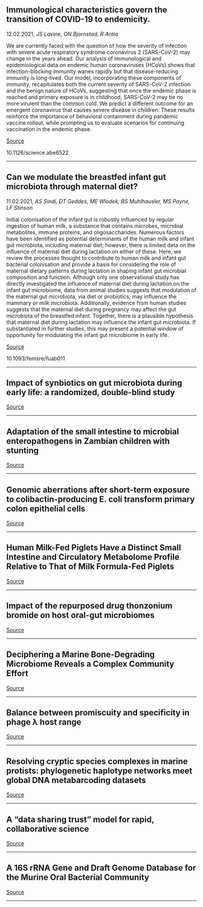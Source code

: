 ## Immunological characteristics govern the transition of COVID-19 to endemicity.
 12.02.2021, _JS Lavine, ON Bjornstad, R Antia_


We are currently faced with the question of how the severity of infection with severe acute respiratory syndrome coronavirus 2 (SARS-CoV-2) may change in the years ahead. Our analysis of immunological and epidemiological data on endemic human coronaviruses (HCoVs) shows that infection-blocking immunity wanes rapidly but that disease-reducing immunity is long-lived. Our model, incorporating these components of immunity, recapitulates both the current severity of SARS-CoV-2 infection and the benign nature of HCoVs, suggesting that once the endemic phase is reached and primary exposure is in childhood, SARS-CoV-2 may be no more virulent than the common cold. We predict a different outcome for an emergent coronavirus that causes severe disease in children. These results reinforce the importance of behavioral containment during pandemic vaccine rollout, while prompting us to evaluate scenarios for continuing vaccination in the endemic phase.

[Source](https://science.sciencemag.org/content/371/6530/741)

10.1126/science.abe6522

---

## Can we modulate the breastfed infant gut microbiota through maternal diet?
 11.02.2021, _AS Sindi, DT Geddes, ME Wlodek, BS Muhlhausler, MS Payne, LF Stinson_


Initial colonisation of the infant gut is robustly influenced by regular ingestion of human milk, a substance that contains microbes, microbial metabolites, immune proteins, and oligosaccharides. Numerous factors have been identified as potential determinants of the human milk and infant gut microbiota, including maternal diet; however, there is limited data on the influence of maternal diet during lactation on either of these. Here, we review the processes thought to contribute to human milk and infant gut bacterial colonisation and provide a basis for considering the role of maternal dietary patterns during lactation in shaping infant gut microbial composition and function. Although only one observational study has directly investigated the influence of maternal diet during lactation on the infant gut microbiome, data from animal studies suggests that modulation of the maternal gut microbiota, via diet or probiotics, may influence the mammary or milk microbiota. Additionally, evidence from human studies suggests that the maternal diet during pregnancy may affect the gut microbiota of the breastfed infant. Together, there is a plausible hypothesis that maternal diet during lactation may influence the infant gut microbiota. If substantiated in further studies, this may present a potential window of opportunity for modulating the infant gut microbiome in early life.

[Source](https://academic.oup.com/femsre/advance-article-abstract/doi/10.1093/femsre/fuab011/6133472)

10.1093/femsre/fuab011

---

## Impact of synbiotics on gut microbiota during early life: a randomized, double-blind study

[Source](https://www.nature.com/articles/s41598-021-83009-2)

---

## Adaptation of the small intestine to microbial enteropathogens in Zambian children with stunting

[Source](https://www.nature.com/articles/s41564-020-00849-w)

---

## Genomic aberrations after short-term exposure to colibactin-producing E. coli transform primary colon epithelial cells

[Source](https://www.nature.com/articles/s41467-021-21162-y)

---

## Human Milk-Fed Piglets Have a Distinct Small Intestine and Circulatory Metabolome Profile Relative to That of Milk Formula-Fed Piglets

[Source](https://msystems.asm.org/content/6/1/e01376-20)

---

## Impact of the repurposed drug thonzonium bromide on host oral-gut microbiomes

[Source](https://www.nature.com/articles/s41522-020-00181-5)

---

## Deciphering a Marine Bone-Degrading Microbiome Reveals a Complex Community Effort 

[Source](https://msystems.asm.org/content/6/1/e01218-20)

---

## Balance between promiscuity and specificity in phage λ host range

[Source](https://www.nature.com/articles/s41396-021-00912-2)

---

## Resolving cryptic species complexes in marine protists: phylogenetic haplotype networks meet global DNA metabarcoding datasets

[Source](https://www.nature.com/articles/s41396-021-00895-0)

---

## A “data sharing trust” model for rapid, collaborative science

[Source](https://www.cell.com/cell/fulltext/S0092-8674(21)00006-4)

---

## A 16S rRNA Gene and Draft Genome Database for the Murine Oral Bacterial Community

[Source](https://msystems.asm.org/content/6/1/e01222-20)

---

